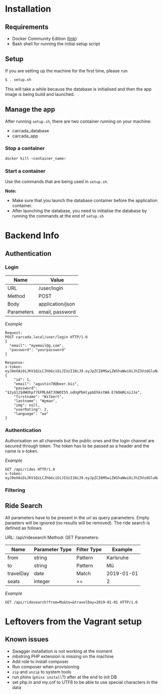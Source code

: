 # Installation

## Requirements
* Docker Community Edition ([link](https://www.docker.com/community-edition))
* Bash shell for running the initial setup script

## Setup
If you are setting up the machine for the first time, please run

```sh
$ . setup.sh
```

This will take a while because the database is initialised and then the app image is being build and launched.


## Manage the app

After running `setup.sh`, there are two container running on your machine:
* carcada_database
* carcada_app

### Stop a container
```sh
docker kill <container_name>
```

### Start a container
Use the commands that are being used in `setup.sh`.

**Note:**
* Make sure that you launch the database container before the application container.
* After launching the database, you need to initialise the database by running the commands at the end of  `setup.sh`


# Backend Info #
## Authentication ##

### Login ###

| Name | Value |
| ------ | ------ |
| URL | /user/login |
| Method | POST |
| Body | application/json |
| Parameters | email, password |

*Example*
```
Request: 
POST carcada.local/user/login HTTP/1.0
{
  "email": "myemail@g.com",
  "password": "yourpassword"
}

Response: 
x-token: eyJ0eXAiOiJKV1QiLCJhbGciOiJIUzI1NiJ9.eyJpZCI6MSwiZW1haWwiOiJhZ3VzdGluNzBAYmVlci5iaXoiLCJwYXNzd29yZCI6IiQyeSQxMiRkV1VocDc3RUZNTDZBVEpPV09JNTUub2RVZ1BibWx5cGJFaGtzdFdBLkU3QU9tUkxuaUpKZSIsImZpcnN0bmFtZSI6IldpbGJlcnQiLCJsYXN0bmFtZSI6Ild5bWFuIiwiaW1nIjpudWxsLCJ1c2VyUmF0aW5nIjoyLCJsYW5ndWFnZSI6IndhIn0.160GhOJbmmoszqVrmg1rVrpdVFTuaDR8Xu6_wzn_GHc
{
    "id": 1,
    "email": "agustin70@beer.biz",
    "password": "$2y$12$dWUhp77EFML6ATJOWOI55.odUgPbmlypbEhkstWA.E7AOmRLniJJe",
    "firstname": "Wilbert",
    "lastname": "Wyman",
    "img": null,
    "userRating": 2,
    "language": "wa"
}
```


### Authentication ###
Authorisation on all channels but the public ones and the login channel are secured through token. The token has to be passed as a header and the name is x-token. 

*Example*

```
GET /api/rides HTTP/1.0
x-token: eyJ0eXAiOiJKV1QiLCJhbGciOiJIUzI1NiJ9.eyJpZCI6MSwiZW1haWwiOiJhZ3VzdGluNzBAYmVlci5iaXoiLCJwYXNzd29yZCI6IiQyeSQxMiRkV1VocDc3RUZNTDZBVEpPV09JNTUub2RVZ1BibWx5cGJFaGtzdFdBLkU3QU9tUkxuaUpKZSIsImZpcnN0bmFtZSI6IldpbGJlcnQiLCJsYXN0bmFtZSI6Ild5bWFuIiwiaW1nIjpudWxsLCJ1c2VyUmF0aW5nIjoyLCJsYW5ndWFnZSI6IndhIn0.160GhOJbmmoszqVrmg1rVrpdVFTuaDR8Xu6_wzn_GHc
```

### Filtering ###

## Ride Search ##

All parameters have to be present in the url as query parameters. Empty paraeters will be ignored (no results will be removed). The ride search is defined as follows

URL: /api/ridesearch
Method: GET
Parameters:

| Name | Parameter Type | Filter Type |  Example |
| ------ | ------ | ------ | ------ |
| from | string | Pattern | Karlsruhe |
| to | string | Pattern | Mü |
| travelDay | date | Match | 2019-01-01 |
| seats | integer | >= | 2 |


*Example*
```
GET /api/ridesearch?from=Mu&to=&travelDay=2019-01-01 HTTP/1.0
```

# Leftovers from the Vagrant setup

## Known issues
- Swagger installation is not working at the moment
- mbstring PHP extension is missing on the machine
- Add role to install composer
- Run composer when provisioning
- `zip` and `unzip` to system tools
- run phinx (`phinx install`?) after at the end to init DB
- set php.in and my.cnf to UTF8 to be able to use special characters in the data
